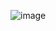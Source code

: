 ![image](https://github.com/Nurunnajwa12/Final-Exam-HPDP-Note/assets/89633522/0dbbcaac-be2e-4ccd-8582-8c16c7c3666e)
